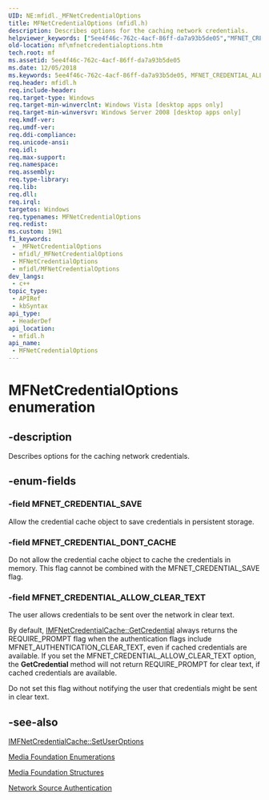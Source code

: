 ```yaml
---
UID: NE:mfidl._MFNetCredentialOptions
title: MFNetCredentialOptions (mfidl.h)
description: Describes options for the caching network credentials.
helpviewer_keywords: ["5ee4f46c-762c-4acf-86ff-da7a93b5de05","MFNET_CREDENTIAL_ALLOW_CLEAR_TEXT","MFNET_CREDENTIAL_DONT_CACHE","MFNET_CREDENTIAL_SAVE","MFNetCredentialOptions","MFNetCredentialOptions enumeration [Media Foundation]","mf.mfnetcredentialoptions","mfidl/MFNET_CREDENTIAL_ALLOW_CLEAR_TEXT","mfidl/MFNET_CREDENTIAL_DONT_CACHE","mfidl/MFNET_CREDENTIAL_SAVE","mfidl/MFNetCredentialOptions"]
old-location: mf\mfnetcredentialoptions.htm
tech.root: mf
ms.assetid: 5ee4f46c-762c-4acf-86ff-da7a93b5de05
ms.date: 12/05/2018
ms.keywords: 5ee4f46c-762c-4acf-86ff-da7a93b5de05, MFNET_CREDENTIAL_ALLOW_CLEAR_TEXT, MFNET_CREDENTIAL_DONT_CACHE, MFNET_CREDENTIAL_SAVE, MFNetCredentialOptions, MFNetCredentialOptions enumeration [Media Foundation], mf.mfnetcredentialoptions, mfidl/MFNET_CREDENTIAL_ALLOW_CLEAR_TEXT, mfidl/MFNET_CREDENTIAL_DONT_CACHE, mfidl/MFNET_CREDENTIAL_SAVE, mfidl/MFNetCredentialOptions
req.header: mfidl.h
req.include-header: 
req.target-type: Windows
req.target-min-winverclnt: Windows Vista [desktop apps only]
req.target-min-winversvr: Windows Server 2008 [desktop apps only]
req.kmdf-ver: 
req.umdf-ver: 
req.ddi-compliance: 
req.unicode-ansi: 
req.idl: 
req.max-support: 
req.namespace: 
req.assembly: 
req.type-library: 
req.lib: 
req.dll: 
req.irql: 
targetos: Windows
req.typenames: MFNetCredentialOptions
req.redist: 
ms.custom: 19H1
f1_keywords:
 - _MFNetCredentialOptions
 - mfidl/_MFNetCredentialOptions
 - MFNetCredentialOptions
 - mfidl/MFNetCredentialOptions
dev_langs:
 - c++
topic_type:
 - APIRef
 - kbSyntax
api_type:
 - HeaderDef
api_location:
 - mfidl.h
api_name:
 - MFNetCredentialOptions
---
```


# MFNetCredentialOptions enumeration


## -description

Describes options for the caching network credentials.

## -enum-fields

### -field MFNET_CREDENTIAL_SAVE

Allow the credential cache object to save credentials in persistent storage.

### -field MFNET_CREDENTIAL_DONT_CACHE

Do not allow the credential cache object to cache the credentials in memory. This flag cannot be combined with the MFNET_CREDENTIAL_SAVE flag.

### -field MFNET_CREDENTIAL_ALLOW_CLEAR_TEXT

The user allows credentials to be sent over the network in clear text.

 By default, <a href="/windows/desktop/api/mfidl/nf-mfidl-imfnetcredentialcache-getcredential">IMFNetCredentialCache::GetCredential</a> always returns the REQUIRE_PROMPT flag when the authentication flags include MFNET_AUTHENTICATION_CLEAR_TEXT, even if cached credentials are available. If you set the MFNET_CREDENTIAL_ALLOW_CLEAR_TEXT option, the <b>GetCredential</b> method will not return  REQUIRE_PROMPT for clear text, if cached credentials are available.

Do not set this flag without notifying the user that credentials might be sent in clear text.

## -see-also

<a href="/windows/desktop/api/mfidl/nf-mfidl-imfnetcredentialcache-setuseroptions">IMFNetCredentialCache::SetUserOptions</a>



<a href="/windows/desktop/medfound/media-foundation-enumerations">Media Foundation Enumerations</a>



<a href="/windows/desktop/medfound/media-foundation-structures">Media Foundation Structures</a>



<a href="/windows/desktop/medfound/network-source-authentication">Network Source Authentication</a>